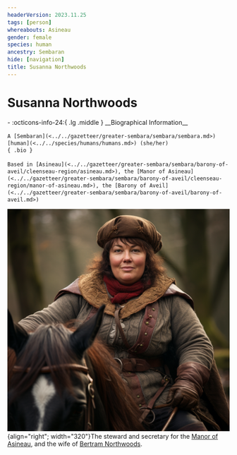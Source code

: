 ```yaml
---
headerVersion: 2023.11.25
tags: [person]
whereabouts: Asineau
gender: female
species: human
ancestry: Sembaran
hide: [navigation]
title: Susanna Northwoods
---
```

# Susanna Northwoods
<div class="grid cards ext-narrow-margin ext-one-column" markdown>
- :octicons-info-24:{ .lg .middle } __Biographical Information__

    A [Sembaran](<../../gazetteer/greater-sembara/sembara/sembara.md>) [human](<../../species/humans/humans.md>) (she/her)  
    { .bio }

    Based in [Asineau](<../../gazetteer/greater-sembara/sembara/barony-of-aveil/cleenseau-region/asineau.md>), the [Manor of Asineau](<../../gazetteer/greater-sembara/sembara/barony-of-aveil/cleenseau-region/manor-of-asineau.md>), the [Barony of Aveil](<../../gazetteer/greater-sembara/sembara/barony-of-aveil/barony-of-aveil.md>)
</div>


![Susanna Northwords](../../assets/susanna-northwords.png){align="right"; width="320"}The steward and secretary for the [Manor of Asineau](<../../gazetteer/greater-sembara/sembara/barony-of-aveil/cleenseau-region/manor-of-asineau.md>), and the wife of [Bertram Northwoods](<./bertram-northwoods.md>).